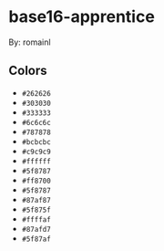 # base16-apprentice

By: romainl

## Colors

* `#262626`
* `#303030`
* `#333333`
* `#6c6c6c`
* `#787878`
* `#bcbcbc`
* `#c9c9c9`
* `#ffffff`
* `#5f8787`
* `#ff8700`
* `#5f8787`
* `#87af87`
* `#5f875f`
* `#ffffaf`
* `#87afd7`
* `#5f87af`
